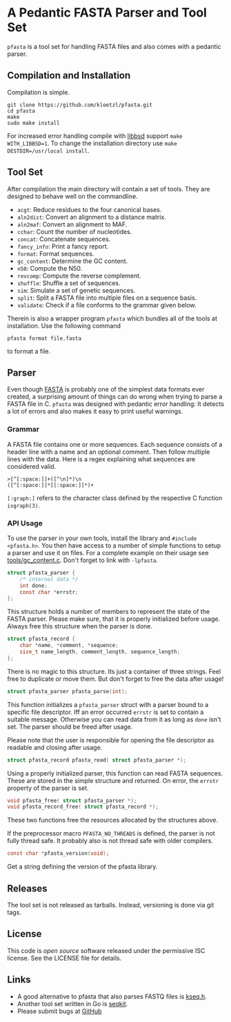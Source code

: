 # A Pedantic FASTA Parser and Tool Set

`pfasta` is a tool set for handling FASTA files and also comes with a pedantic parser.

## Compilation and Installation

Compilation is simple.

    git clone https://github.com/kloetzl/pfasta.git
    cd pfasta
    make
    sudo make install

For increased error handling compile with [libbsd](https://libbsd.freedesktop.org/wiki/) support `make WITH_LIBBSD=1`. To change the installation directory use `make DESTDIR=/usr/local install`.

## Tool Set

After compilation the main directory will contain a set of tools. They are designed to behave well on the commandline.

 * `acgt`: Reduce residues to the four canonical bases.
 * `aln2dist`: Convert an alignment to a distance matrix.
 * `aln2maf`: Convert an alignment to MAF.
 * `cchar`: Count the number of nucleotides.
 * `concat`: Concatenate sequences.
 * `fancy_info`: Print a fancy report.
 * `format`: Format sequences.
 * `gc_content`: Determine the GC content.
 * `n50`: Compute the N50.
 * `revcomp`: Compute the reverse complement.
 * `shuffle`: Shuffle a set of sequences.
 * `sim`: Simulate a set of genetic sequences.
 * `split`: Split a FASTA file into multiple files on a sequence basis.
 * `validate`: Check if a file conforms to the grammar given below.

Therein is also a wrapper program `pfasta` which bundles all of the tools at installation. Use the following command

    pfasta format file.fasta

to format a file.

## Parser

Even though [FASTA](https://en.wikipedia.org/wiki/FASTA_format) is probably
one of the simplest data formats ever created, a surprising amount of things
can do wrong when trying to parse a FASTA file in C. `pfasta` was designed with pedantic error handling: It detects a lot of errors and also makes it easy to print useful warnings.

### Grammar

A FASTA file contains one or more sequences. Each sequence consists of a header line with a name and an optional comment. Then follow multiple lines with the data. Here is a regex explaining what sequences are considered valid.

    >[^[:space:]]+([^\n]*)\n
    ([^[:space:]]*[[:space:]]*)+

`[:graph:]` refers to the character class defined by the respective C function `isgraph(3)`.

### API Usage

To use the parser in your own tools, install the library and `#include <pfasta.h>`. You then have access to a number of simple functions to setup a parser and use it on files. For a complete example on their usage see [tools/gc_content.c](tools/gc_content.c). Don't forget to link with `-lpfasta`.

```c
struct pfasta_parser {
    /* internal data */
    int done;
    const char *errstr;
};
```

This structure holds a number of members to represent the state of the FASTA parser. Please make sure, that it is properly initialized before usage. Always free this structure when the parser is done.

```c
struct pfasta_record {
    char *name, *comment, *sequence;
    size_t name_length, comment_length, sequence_length;
};
```

There is no magic to this structure. Its just a container of three strings. Feel free to duplicate or move them. But don't forget to free the data after usage!

```c
struct pfasta_parser pfasta_parse(int);
```

This function initializes a `pfasta_parser` struct with a parser bound to a specific file descriptor. Iff an error occurred `errstr` is set to contain a suitable message. Otherwise you can read data from it as long as `done` isn't set. The parser should be freed after usage.

Please note that the user is responsible for opening the file descriptor as readable and closing after usage.

```c
struct pfasta_record pfasta_read( struct pfasta_parser *);
```

Using a properly initialized parser, this function can read FASTA sequences. These are stored in the simple structure and returned. On error, the `errstr` property of the parser is set.

```c
void pfasta_free( struct pfasta_parser *);
void pfasta_record_free( struct pfasta_record *);
```

These two functions free the resources allocated by the structures above.

If the preprocessor macro `PFASTA_NO_THREADS` is defined, the parser is not fully thread safe. It probably also is not thread safe with older compilers.

```c
const char *pfasta_version(void);
```

Get a string defining the version of the pfasta library.

## Releases

The tool set is not released as tarballs. Instead, versioning is done via git tags.

## License

This code is *open source* software released under the permissive ISC license. See the LICENSE file for details.

## Links

- A good alternative to pfasta that also parses FASTQ files is [kseq.h](https://github.com/lh3/seqtk).
- Another tool set written in Go is [seqkit](http://bioinf.shenwei.me/seqkit/).
- Please submit bugs at [GitHub](https://github.com/kloetzl/pfasta/issues)
